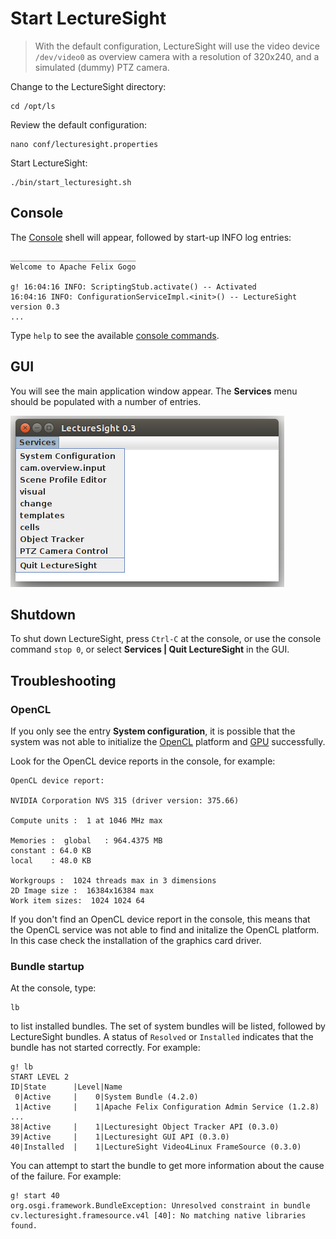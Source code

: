 # Start LectureSight

> With the default configuration, LectureSight will use the video device `/dev/video0` as overview camera with a resolution of 320x240, and a simulated (dummy) PTZ camera.

Change to the LectureSight directory:

    cd /opt/ls

Review the default configuration:

    nano conf/lecturesight.properties

Start LectureSight:

    ./bin/start_lecturesight.sh

## Console
The [Console](../core/console) shell will appear, followed by start-up INFO log entries:

````
____________________________
Welcome to Apache Felix Gogo

g! 16:04:16 INFO: ScriptingStub.activate() -- Activated
16:04:16 INFO: ConfigurationServiceImpl.<init>() -- LectureSight version 0.3
...
````

Type `help` to see the available [console commands](../core/console#commands).

## GUI
You will see the main application window appear. The  **Services** menu should be populated with a number of entries.

![LectureSight main window](../images/ls_main_window.png "LectureSight main window")

## Shutdown

To shut down LectureSight, press `Ctrl-C` at the console, or use the console command `stop 0`, or select **Services | Quit LectureSight** in the GUI.

## Troubleshooting

### OpenCL

If you only see the entry **System configuration**, it is possible that the system was not able to initialize the [OpenCL](../core/opencl) platform and [GPU](../hardware/server/#gpu) successfully.

Look for the OpenCL device reports in the console, for example:

```
OpenCL device report:

NVIDIA Corporation NVS 315 (driver version: 375.66)

Compute units :  1 at 1046 MHz max

Memories :  global   : 964.4375 MB
constant : 64.0 KB
local    : 48.0 KB

Workgroups :  1024 threads max in 3 dimensions
2D Image size :  16384x16384 max
Work item sizes:  1024 1024 64
```

If you don't find an OpenCL device report in the console, this means that the OpenCL service was not able to find and initalize the OpenCL platform. In this case check the installation of the graphics card driver.

### Bundle startup

At the console, type:

    lb

to list installed bundles. The set of system bundles will be listed, followed by LectureSight bundles. A status of `Resolved` or `Installed` indicates that the bundle has not started correctly. For example:

```
g! lb
START LEVEL 2
ID|State      |Level|Name
 0|Active     |    0|System Bundle (4.2.0)
 1|Active     |    1|Apache Felix Configuration Admin Service (1.2.8)
...
38|Active     |    1|Lecturesight Object Tracker API (0.3.0)
39|Active     |    1|Lecturesight GUI API (0.3.0)
40|Installed  |    1|LectureSight Video4Linux FrameSource (0.3.0)
```

You can attempt to start the bundle to get more information about the cause of the failure. For example:

```
g! start 40
org.osgi.framework.BundleException: Unresolved constraint in bundle cv.lecturesight.framesource.v4l [40]: No matching native libraries found.
```

